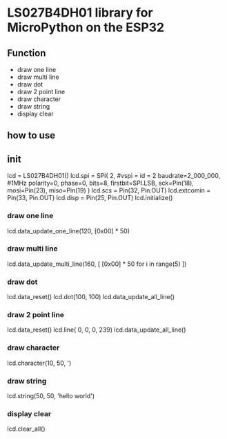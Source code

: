 # LS027B4DH01 library for MicroPython on the ESP32

## Function
* draw one line
* draw multi line
* draw dot
* draw 2 point line
* draw character
* draw string
* display clear

## how to use

## init
lcd = LS027B4DH01()
lcd.spi = SPI(
    2, #vspi = id = 2
    baudrate=2_000_000, #1MHz
    polarity=0, phase=0, bits=8, firstbit=SPI.LSB,
    sck=Pin(18), mosi=Pin(23), miso=Pin(19)
)
lcd.scs      = Pin(32, Pin.OUT)
lcd.extcomin = Pin(33, Pin.OUT)
lcd.disp     = Pin(25, Pin.OUT)
lcd.initialize()

### draw one line
lcd.data_update_one_line(120, [0x00] * 50)

### draw multi line
lcd.data_update_multi_line(160, [ [0x00] * 50 for i in range(5) ])

### draw dot
lcd.data_reset()
lcd.dot(100, 100)
lcd.data_update_all_line()

### draw 2 point line
lcd.data_reset()
lcd.line(   0,   0,   0, 239)
lcd.data_update_all_line()

### draw character
lcd.character(10, 50, ')

### draw string
lcd.string(50, 50, 'hello world')

### display clear
lcd.clear_all()
